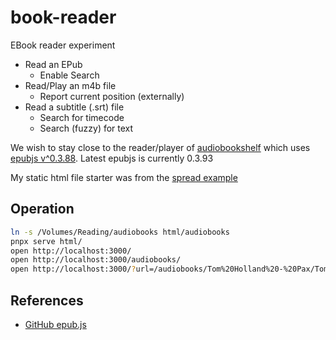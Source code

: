 # book-reader

EBook reader experiment

- Read an EPub
  - Enable Search
- Read/Play an m4b file
  - Report current position (externally)
- Read a subtitle (.srt) file
  - Search for timecode
  - Search (fuzzy) for text

We wish to stay close to the reader/player of [audiobookshelf](https://github.com/advplyr/audiobookshelf)
which uses [epubjs v^0.3.88](https://github.com/futurepress/epub.js). Latest epubjs is currently 0.3.93

My static html file starter was from the [spread example](https://github.com/futurepress/epub.js/blob/master/examples/spreads.html)

## Operation

```bash
ln -s /Volumes/Reading/audiobooks html/audiobooks
pnpx serve html/
open http://localhost:3000/
open http://localhost:3000/audiobooks/
open http://localhost:3000/?url=/audiobooks/Tom%20Holland%20-%20Pax/Tom%20Holland%20-%20Pax.epub
```

## References

- [GitHub epub.js](https://github.com/futurepress/epub.js)
